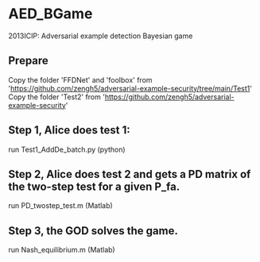 # AED_BGame
2013ICIP: Adversarial example detection Bayesian game

## Prepare
Copy the folder 'FFDNet' and 'foolbox' from 'https://github.com/zengh5/adversarial-example-security/tree/main/Test1'  
Copy the folder 'Test2' from 'https://github.com/zengh5/adversarial-example-security'  

## Step 1, Alice does test 1:  
   run Test1_AddDe_batch.py  (python)

## Step 2, Alice does test 2 and gets a PD matrix of the two-step test for a given P_fa.  
   run PD_twostep_test.m     (Matlab)

## Step 3, the GOD solves the game.  
   run Nash_equilibrium.m    (Matlab)  

